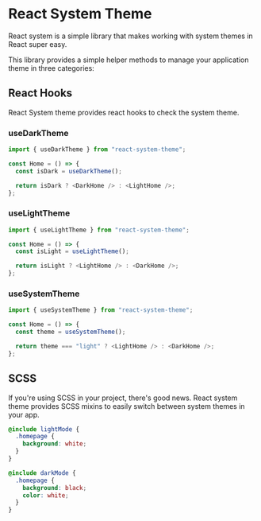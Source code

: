 # React System Theme

React system is a simple library that makes working with system themes in React super easy.

This library provides a simple helper methods to manage your application theme in three categories:

## React Hooks

React System theme provides react hooks to check the system theme.

### useDarkTheme

```js
import { useDarkTheme } from "react-system-theme";

const Home = () => {
  const isDark = useDarkTheme();

  return isDark ? <DarkHome /> : <LightHome />;
};
```

### useLightTheme

```js
import { useLightTheme } from "react-system-theme";

const Home = () => {
  const isLight = useLightTheme();

  return isLight ? <LightHome /> : <DarkHome />;
};
```

### useSystemTheme

```js
import { useSystemTheme } from "react-system-theme";

const Home = () => {
  const theme = useSystemTheme();

  return theme === "light" ? <LightHome /> : <DarkHome />;
};
```

<!-- ## SystemTheme class

The system theme class can be used in plain JavaScript or any JS based library/framework you work with.

```js

``` -->

## SCSS

If you're using SCSS in your project, there's good news. React system theme provides SCSS mixins to easily switch between system themes in your app.

```scss
@include lightMode {
  .homepage {
    background: white;
  }
}

@include darkMode {
  .homepage {
    background: black;
    color: white;
  }
}
```
